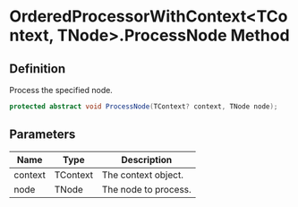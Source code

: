 # OrderedProcessorWithContext&lt;TContext, TNode&gt;.ProcessNode Method
## Definition

Process the specified node.

```c#
protected abstract void ProcessNode(TContext? context, TNode node);
```

## Parameters

| Name | Type | Description |
| ---- | ---- | ----------- |
| context | TContext | The context object. |
| node | TNode | The node to process. |

